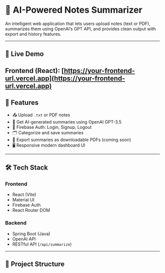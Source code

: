 # 🧠 AI-Powered Notes Summarizer

An intelligent web application that lets users upload notes (text or PDF), summarizes them using OpenAI’s GPT API, and provides clean output with export and history features.

---

## 🚀 Live Demo

Frontend (React): [https://your-frontend-url.vercel.app](https://your-frontend-url.vercel.app)  
---

## 📌 Features

- 📤 Upload `.txt` or PDF notes
- 🤖 Get AI-generated summaries using OpenAI GPT-3.5
- 🔐 Firebase Auth: Login, Signup, Logout
- 🗂 Categorize and save summaries
- 📄 Export summaries as downloadable PDFs (coming soon)
- 🖥 Responsive modern dashboard UI

---

## 🛠 Tech Stack

### Frontend
- React (Vite)
- Material UI
- Firebase Auth
- React Router DOM

### Backend
- Spring Boot (Java)
- OpenAI API
- RESTful API (`/api/summarize`)

---

## 📂 Project Structure

